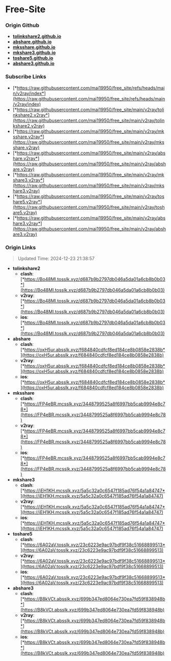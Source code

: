 # Free-Site

### Origin Github

- [**tolinkshare2.github.io**](https://github.com/tolinkshare2/tolinkshare2.github.io)
- [**abshare.github.io**](https://github.com/abshare/abshare.github.io)
- [**mksshare.github.io**](https://github.com/mksshare/mksshare.github.io)
- [**mkshare3.github.io**](https://github.com/mkshare3/mkshare3.github.io)
- [**toshare5.github.io**](https://github.com/toshare5/toshare5.github.io)
- [**abshare3.github.io**](https://github.com/abshare3/abshare3.github.io)

### Subscribe Links

- [*https://raw.githubusercontent.com/mai19950/free_site/refs/heads/main/v2ray/index*](https://raw.githubusercontent.com/mai19950/free_site/refs/heads/main/v2ray/index)
- [*https://raw.githubusercontent.com/mai19950/free_site/main/v2ray/tolinkshare2.v2ray*](https://raw.githubusercontent.com/mai19950/free_site/main/v2ray/tolinkshare2.v2ray)
- [*https://raw.githubusercontent.com/mai19950/free_site/main/v2ray/mksshare.v2ray*](https://raw.githubusercontent.com/mai19950/free_site/main/v2ray/mksshare.v2ray)
- [*https://raw.githubusercontent.com/mai19950/free_site/main/v2ray/abshare.v2ray*](https://raw.githubusercontent.com/mai19950/free_site/main/v2ray/abshare.v2ray)
- [*https://raw.githubusercontent.com/mai19950/free_site/main/v2ray/mkshare3.v2ray*](https://raw.githubusercontent.com/mai19950/free_site/main/v2ray/mkshare3.v2ray)
- [*https://raw.githubusercontent.com/mai19950/free_site/main/v2ray/toshare5.v2ray*](https://raw.githubusercontent.com/mai19950/free_site/main/v2ray/toshare5.v2ray)
- [*https://raw.githubusercontent.com/mai19950/free_site/main/v2ray/abshare3.v2ray*](https://raw.githubusercontent.com/mai19950/free_site/main/v2ray/abshare3.v2ray)

### Origin Links

> Updated Time: 2024-12-23 21:38:57

- **tolinkshare2**
  - **clash**: [*https://Bo48Ml.tosslk.xyz/d687b9b2797db046a5da01a6cb8b0b03*](https://Bo48Ml.tosslk.xyz/d687b9b2797db046a5da01a6cb8b0b03)
  - **v2ray**: [*https://Bo48Ml.tosslk.xyz/d687b9b2797db046a5da01a6cb8b0b03*](https://Bo48Ml.tosslk.xyz/d687b9b2797db046a5da01a6cb8b0b03)
  - **ios**: [*https://Bo48Ml.tosslk.xyz/d687b9b2797db046a5da01a6cb8b0b03*](https://Bo48Ml.tosslk.xyz/d687b9b2797db046a5da01a6cb8b0b03)
- **abshare**
  - **clash**: [*https://oxH5ur.absslk.xyz/f684840cdfcf8ed184ce8b0858e2838b*](https://oxH5ur.absslk.xyz/f684840cdfcf8ed184ce8b0858e2838b)
  - **v2ray**: [*https://oxH5ur.absslk.xyz/f684840cdfcf8ed184ce8b0858e2838b*](https://oxH5ur.absslk.xyz/f684840cdfcf8ed184ce8b0858e2838b)
  - **ios**: [*https://oxH5ur.absslk.xyz/f684840cdfcf8ed184ce8b0858e2838b*](https://oxH5ur.absslk.xyz/f684840cdfcf8ed184ce8b0858e2838b)
- **mksshare**
  - **clash**: [*https://FP4eBR.mcsslk.xyz/3448799525a8f6997bb5cab9994e8c78*](https://FP4eBR.mcsslk.xyz/3448799525a8f6997bb5cab9994e8c78)
  - **v2ray**: [*https://FP4eBR.mcsslk.xyz/3448799525a8f6997bb5cab9994e8c78*](https://FP4eBR.mcsslk.xyz/3448799525a8f6997bb5cab9994e8c78)
  - **ios**: [*https://FP4eBR.mcsslk.xyz/3448799525a8f6997bb5cab9994e8c78*](https://FP4eBR.mcsslk.xyz/3448799525a8f6997bb5cab9994e8c78)
- **mkshare3**
  - **clash**: [*https://iEH1KH.mcsslk.xyz/5a5c32a0c6547f185ad76f54a1a84747*](https://iEH1KH.mcsslk.xyz/5a5c32a0c6547f185ad76f54a1a84747)
  - **v2ray**: [*https://iEH1KH.mcsslk.xyz/5a5c32a0c6547f185ad76f54a1a84747*](https://iEH1KH.mcsslk.xyz/5a5c32a0c6547f185ad76f54a1a84747)
  - **ios**: [*https://iEH1KH.mcsslk.xyz/5a5c32a0c6547f185ad76f54a1a84747*](https://iEH1KH.mcsslk.xyz/5a5c32a0c6547f185ad76f54a1a84747)
- **toshare5**
  - **clash**: [*https://6A02aV.tosslk.xyz/23c6223e9ac97bdf9f38c51668899513*](https://6A02aV.tosslk.xyz/23c6223e9ac97bdf9f38c51668899513)
  - **v2ray**: [*https://6A02aV.tosslk.xyz/23c6223e9ac97bdf9f38c51668899513*](https://6A02aV.tosslk.xyz/23c6223e9ac97bdf9f38c51668899513)
  - **ios**: [*https://6A02aV.tosslk.xyz/23c6223e9ac97bdf9f38c51668899513*](https://6A02aV.tosslk.xyz/23c6223e9ac97bdf9f38c51668899513)
- **abshare3**
  - **clash**: [*https://B8kVCt.absslk.xyz/699b347ed8064e730ea7fd59f838948b*](https://B8kVCt.absslk.xyz/699b347ed8064e730ea7fd59f838948b)
  - **v2ray**: [*https://B8kVCt.absslk.xyz/699b347ed8064e730ea7fd59f838948b*](https://B8kVCt.absslk.xyz/699b347ed8064e730ea7fd59f838948b)
  - **ios**: [*https://B8kVCt.absslk.xyz/699b347ed8064e730ea7fd59f838948b*](https://B8kVCt.absslk.xyz/699b347ed8064e730ea7fd59f838948b)
